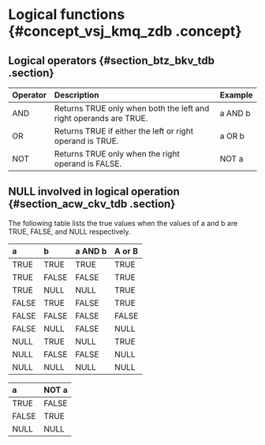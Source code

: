 # Logical functions {#concept_vsj_kmq_zdb .concept}

## Logical operators {#section_btz_bkv_tdb .section}

|Operator|Description|Example|
|:-------|:----------|:------|
|AND|Returns TRUE only when both the left and right operands are TRUE.|a AND b|
|OR|Returns TRUE if either the left or right operand is TRUE.|a OR b|
|NOT|Returns TRUE only when the right operand is FALSE.|NOT a|

## NULL involved in logical operation {#section_acw_ckv_tdb .section}

The following table lists the true values when the values of a and b are TRUE, FALSE, and NULL respectively.

|a|b|a AND b|A or B|
|:-|:-|:------|:-----|
|TRUE|TRUE|TRUE|TRUE|
|TRUE|FALSE|FALSE|TRUE|
|TRUE|NULL|NULL|TRUE|
|FALSE|TRUE|FALSE|TRUE|
|FALSE|FALSE|FALSE|FALSE|
|FALSE|NULL|FALSE|NULL|
|NULL|TRUE|NULL|TRUE|
|NULL|FALSE|FALSE|NULL|
|NULL|NULL|NULL|NULL|

|a|NOT a|
|:-|:----|
|TRUE|FALSE|
|FALSE|TRUE|
|NULL|NULL|

